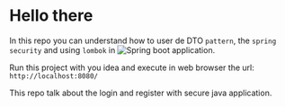 # Hello there
In this repo you can understand how to user de DTO `pattern`, the `spring security` and using `lombok` in ![Spring boot](https://img.shields.io/badge/SpringBoot-green.svg) application.

Run this project with you idea and execute in web browser the url: `http://localhost:8080/`

This repo talk about the login and register with secure java application.
